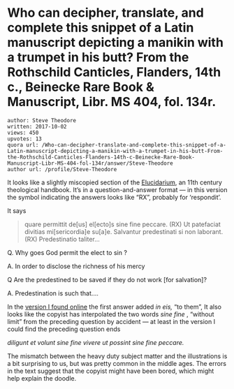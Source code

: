 # Who can decipher, translate, and complete this snippet of a Latin manuscript depicting a manikin with a trumpet in his butt? From the Rothschild Canticles, Flanders, 14th c., Beinecke Rare Book & Manuscript, Libr. MS 404, fol. 134r.

	author: Steve Theodore
	written: 2017-10-02
	views: 450
	upvotes: 13
	quora url: /Who-can-decipher-translate-and-complete-this-snippet-of-a-Latin-manuscript-depicting-a-manikin-with-a-trumpet-in-his-butt-From-the-Rothschild-Canticles-Flanders-14th-c-Beinecke-Rare-Book-Manuscript-Libr-MS-404-fol-134r/answer/Steve-Theodore
	author url: /profile/Steve-Theodore


It looks like a slightly miscopied section of the [Elucidarium](https://en.wikipedia.org/wiki/Elucidarium), an 11th century theological handbook. It’s in a question-and-answer format — in this version the symbol indicating the answers looks like “RX”, probably for ‘respondit’.

It says

> quare permittit de[us] el[ecto]s sine fine peccare. (RX) Ut patefaciat divitias mi[sericordia]e su[a]e. Salvantur predestinati si non laborant. (RX) Predestinatio taliter...

Q. Why goes God permit the elect to sin ?

A. In order to disclose the richness of his mercy

Q Are the predestined to be saved if they do not work [for salvation]?

A. Predestination is such that….

In the [version I found online](https://books.google.com/books?id=I97UAAAAMAAJ&pg=PA198&lpg=PA198&dq=quare+permittit+deus+electos+sine+fine+peccare&source=bl&ots=-QldvnsTyS&sig=NXsx8vmOvjkCQYNX46o4poEZ6E0&hl=en&sa=X&ved=0ahUKEwjF-pyf59PWAhVCxVQKHb7ZBeMQ6AEIKTAA#v=onepage&q&f=false) the first answer added _in eis,_ “to them”, It also looks like the copyist has interpolated the two words _sine fine_ , “without limit” from the preceding question by accident — at least in the version I could find the preceding question ends

_diligunt et volunt sine fine vivere ut possint sine fine peccare._ 

The mismatch between the heavy duty subject matter and the illustrations is a bit surprising to us, but was pretty common in the middle ages. The errors in the text suggest that the copyist might have been bored, which might help explain the doodle.

